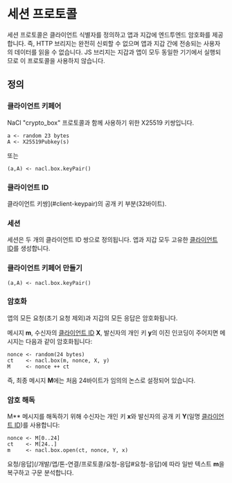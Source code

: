 # 세션 프로토콜

세션 프로토콜은 클라이언트 식별자를 정의하고 앱과 지갑에 엔드투엔드 암호화를 제공합니다. 즉, HTTP 브리지는 완전히 신뢰할 수 없으며 앱과 지갑 간에 전송되는 사용자의 데이터를 읽을 수 없습니다. JS 브리지는 지갑과 앱이 모두 동일한 기기에서 실행되므로 이 프로토콜을 사용하지 않습니다.

## 정의

### 클라이언트 키페어

NaCl "crypto_box" 프로토콜과 함께 사용하기 위한 X25519 키쌍입니다.

```
a <- random 23 bytes
A <- X25519Pubkey(s)
```

또는

```
(a,A) <- nacl.box.keyPair()
```

### 클라이언트 ID

클라이언트 키쌍](#client-keypair)의 공개 키 부분(32바이트).

### 세션

세션은 두 개의 클라이언트 ID 쌍으로 정의됩니다. 앱과 지갑 모두 고유한 [클라이언트 ID](#client-id)를 생성합니다.

### 클라이언트 키페어 만들기

```
(a,A) <- nacl.box.keyPair()
```

### 암호화

앱의 모든 요청(초기 요청 제외)과 지갑의 모든 응답은 암호화됩니다.

메시지 **m**, 수신자의 [클라이언트 ID](#client-id) **X**, 발신자의 개인 키 **y**의 이진 인코딩이 주어지면 메시지는 다음과 같이 암호화됩니다:

```
nonce <- random(24 bytes)
ct    <- nacl.box(m, nonce, X, y)
M     <- nonce ++ ct
```

즉, 최종 메시지 **M**에는 처음 24바이트가 임의의 논스로 설정되어 있습니다.

### 암호 해독

M\*\* 메시지를 해독하기 위해 수신자는 개인 키 **x**와 발신자의 공개 키 **Y**(일명 [클라이언트 ID](#client-id))를 사용합니다:

```
nonce <- M[0..24]
ct    <- M[24..]
m     <- nacl.box.open(ct, nonce, Y, x)
```

요청/응답](/개발/앱/톤-연결/프로토콜/요청-응답#요청-응답)에 따라 일반 텍스트 **m**을 복구하고 구문 분석합니다.

